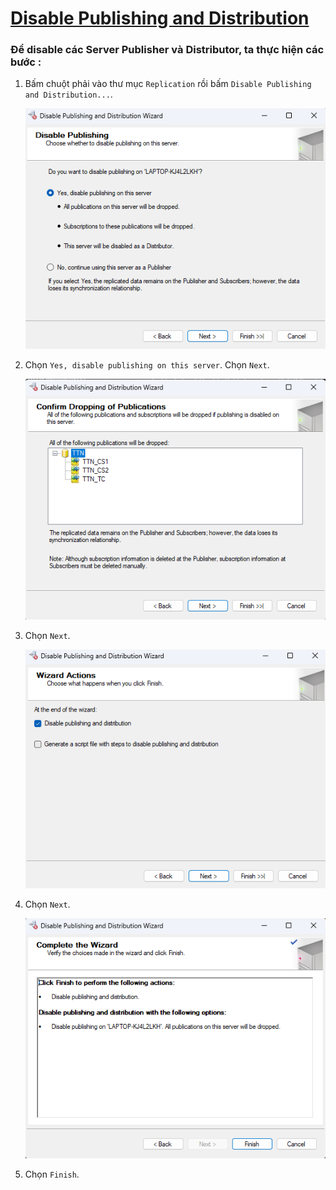 # [Disable Publishing and Distribution](#disable-publishing-and-distribution)

### Để disable các Server Publisher và Distributor, ta thực  hiện các bước :

1. Bấm chuột phải vào thư mục `Replication` rồi bấm `Disable Publishing and Distribution...`.

    ![alt text](./imgs/image-1.png)

2. Chọn `Yes, disable publishing on this server`. Chọn `Next`.

    ![alt text](./imgs/image-2.png)

3. Chọn `Next`.

    ![alt text](./imgs/image-3.png)

3. Chọn `Next`.

    ![alt text](./imgs/image-4.png)

4. Chọn `Finish`.